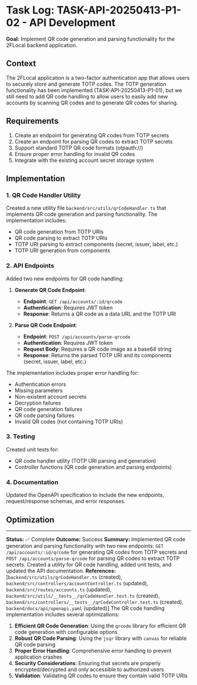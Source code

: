 # Task Log: TASK-API-20250413-P1-02 - API Development

**Goal:** Implement QR code generation and parsing functionality for the 2FLocal backend application.

## Context
The 2FLocal application is a two-factor authentication app that allows users to securely store and generate TOTP codes. The TOTP generation functionality has been implemented (TASK-API-20250413-P1-01), but we still need to add QR code handling to allow users to easily add new accounts by scanning QR codes and to generate QR codes for sharing.

## Requirements
1. Create an endpoint for generating QR codes from TOTP secrets
2. Create an endpoint for parsing QR codes to extract TOTP secrets
3. Support standard TOTP QR code formats (otpauth://)
4. Ensure proper error handling for invalid QR codes
5. Integrate with the existing account secret storage system
## Implementation

### 1. QR Code Handler Utility

Created a new utility file `backend/src/utils/qrCodeHandler.ts` that implements QR code generation and parsing functionality. The implementation includes:

- QR code generation from TOTP URIs
- QR code parsing to extract TOTP URIs
- TOTP URI parsing to extract components (secret, issuer, label, etc.)
- TOTP URI generation from components

### 2. API Endpoints

Added two new endpoints for QR code handling:

1. **Generate QR Code Endpoint**:
   - **Endpoint**: `GET /api/accounts/:id/qrcode`
   - **Authentication**: Requires JWT token
   - **Response**: Returns a QR code as a data URL and the TOTP URI

2. **Parse QR Code Endpoint**:
   - **Endpoint**: `POST /api/accounts/parse-qrcode`
   - **Authentication**: Requires JWT token
   - **Request Body**: Requires a QR code image as a base64 string
   - **Response**: Returns the parsed TOTP URI and its components (secret, issuer, label, etc.)

The implementation includes proper error handling for:
- Authentication errors
- Missing parameters
- Non-existent account secrets
- Decryption failures
- QR code generation failures
- QR code parsing failures
- Invalid QR codes (not containing TOTP URIs)

### 3. Testing

Created unit tests for:
- QR code handler utility (TOTP URI parsing and generation)
- Controller functions (QR code generation and parsing endpoints)

### 4. Documentation

Updated the OpenAPI specification to include the new endpoints, request/response schemas, and error responses.

## Optimization

---
**Status:** ✅ Complete
**Outcome:** Success
**Summary:** Implemented QR code generation and parsing functionality with two new endpoints: `GET /api/accounts/:id/qrcode` for generating QR codes from TOTP secrets and `POST /api/accounts/parse-qrcode` for parsing QR codes to extract TOTP secrets. Created a utility for QR code handling, added unit tests, and updated the API documentation.
**References:** [`backend/src/utils/qrCodeHandler.ts` (created), `backend/src/controllers/accountController.ts` (updated), `backend/src/routes/accounts.ts` (updated), `backend/src/utils/__tests__/qrCodeHandler.test.ts` (created), `backend/src/controllers/__tests__/qrCodeController.test.ts` (created), `backend/docs/api/openapi.yaml` (updated)]
The QR code handling implementation includes several optimizations:

1. **Efficient QR Code Generation**: Using the `qrcode` library for efficient QR code generation with configurable options
2. **Robust QR Code Parsing**: Using the `jsqr` library with `canvas` for reliable QR code parsing
3. **Proper Error Handling**: Comprehensive error handling to prevent application crashes
4. **Security Considerations**: Ensuring that secrets are properly encrypted/decrypted and only accessible to authorized users
5. **Validation**: Validating QR codes to ensure they contain valid TOTP URIs
